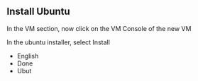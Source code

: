 ## Install Ubuntu

In the VM section, now click on the VM Console of the new VM

In the ubuntu installer, select Install

- English
- Done
- Ubut